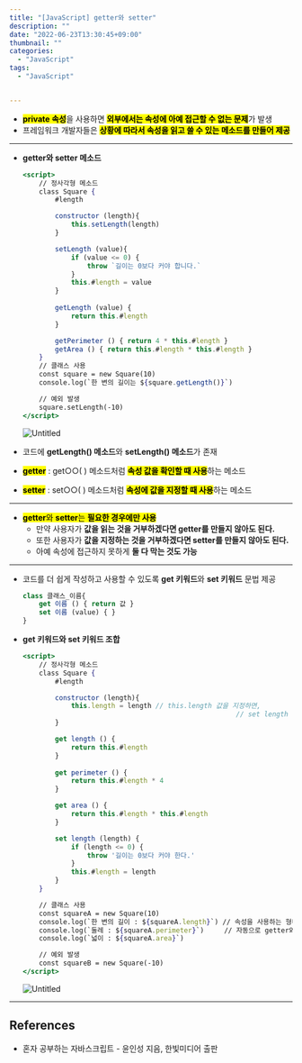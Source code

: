 ```yaml
---
title: "[JavaScript] getter와 setter"
description: ""
date: "2022-06-23T13:30:45+09:00"
thumbnail: ""
categories:
  - "JavaScript"
tags:
  - "JavaScript"


---
```

<!--more-->

- <mark>**private 속성**</mark>을 사용하면 <mark>**외부에서는 속성에 아예 접근할 수 없는 문제**</mark>가 발생
- 프레임워크 개발자들은 <mark>**상황에 따라서 속성을 읽고 쓸 수 있는 메소드를 만들어 제공**</mark>

---

- **getter와 setter 메소드**
    
    ```jsx
    <script>
    	// 정사각형 메소드
    	class Square {
    		#length
    
    		constructor (length){
    			this.setLength(length)
    		}
    
    		setLength (value){
    			if (value <= 0) {
    				throw `길이는 0보다 커야 합니다.`
    			}
    			this.#length = value
    		}
    		
    		getLength (value) {
    			return this.#length
    		}
    
    		getPerimeter () { return 4 * this.#length }
    		getArea () { return this.#length * this.#length }
    	}
    	// 클래스 사용
    	const square = new Square(10)
    	console.log(`한 변의 길이는 ${square.getLength()}`)
    
    	// 예외 발생
    	square.setLength(-10)
    </script>
    ```
    
    ![Untitled](/images/lang_javascript/study_2/JavaScript_getter와_setter/Untitled.png)
    
- 코드에 **getLength() 메소드**와 **setLength() 메소드**가 존재
- <mark>**getter**</mark> : get○○( ) 메소드처럼 <mark>**속성 값을 확인할 때 사용**</mark>하는 메소드
- <mark>**setter**</mark> : set○○( ) 메소드처럼 <mark>**속성에 값을 지정할 때 사용**</mark>하는 메소드

---

- <mark>**getter**와 **setter**는 **필요한 경우에만 사용**</mark>
    - 만약 사용자가 **값을 읽는 것을 거부하겠다면 getter를 만들지 않아도 된다.**
    - 또한 사용자가 **값을 지정하는 것을 거부하겠다면 setter를 만들지 않아도 된다.**
    - 아예 속성에 접근하지 못하게 **둘 다 막는 것도 가능**

---

- 코드를 더 쉽게 작성하고 사용할 수 있도록 **get 키워드**와 **set 키워드** 문법 제공
    
    ```jsx
    class 클래스_이름{
    	get 이름 () { return 값 }
    	set 이름 (value) { }
    }
    ```
    
- **get 키워드와 set 키워드 조합**
    
    ```jsx
    <script>
    	// 정사각형 메소드
    	class Square {
    		#length
    
    		constructor (length){
    			this.length = length // this.length 값을 지정하면,
    													 // set length (length) 메소드 부분이 호출 
    		}
    
    		get length () {
    			return this.#length
    		}
    		
    		get perimeter () {
    			return this.#length * 4
    		}
    
    		get area () {
    			return this.#length * this.#length
    		}
    
    		set length (length) {
    			if (length <= 0) {
    				throw '길이는 0보다 커야 한다.'
    			}
    			this.#length = length
    		}
    	}
    
    	// 클래스 사용
    	const squareA = new Square(10)
    	console.log(`한 변의 길이 : ${squareA.length}`) // 속성을 사용하는 형태로 사용하면,
    	console.log(`둘레 : ${squareA.perimeter}`)     // 자동으로 getter와 setter가 호출
    	console.log(`넓이 : ${squareA.area}`)
    
    	// 예외 발생
    	const squareB = new Square(-10)
    </script>
    ```
    
    ![Untitled](/images/lang_javascript/study_2/JavaScript_getter와_setter/Untitled%201.png)
    

---

## References

- 혼자 공부하는 자바스크립트 - 윤인성 지음, 한빛미디어 출판